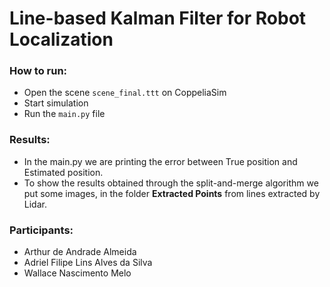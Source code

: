 # Line-based Kalman Filter for Robot Localization

### How to run:
- Open the scene `scene_final.ttt` on CoppeliaSim
- Start simulation
- Run the `main.py` file


### Results:
- In the main.py we are printing the error between True position and Estimated position.
- To show the results obtained through the split-and-merge algorithm we put some images, in the folder **Extracted Points** from lines extracted by Lidar.


### Participants:
- Arthur de Andrade Almeida
- Adriel Filipe Lins Alves da Silva
- Wallace Nascimento Melo
